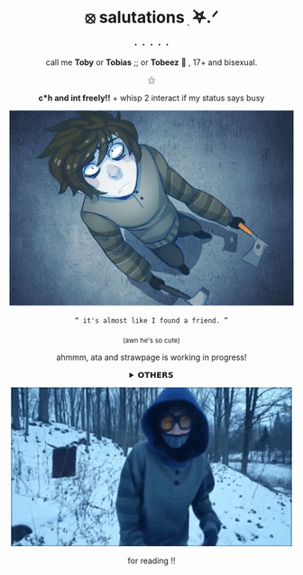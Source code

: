 </div>

<div align="center">

# ⦻ salutations ִ ࣪𖤐.ᐟ
・・・・・

call me **Toby** or **Tobias** ;; or **Tobeez** 🧇 , 17+ and bisexual.

⚝

**c*h and int freely!!** + whisp 2 interact if my status says busy

![](https://github.com/TlCClTOBY/TlCCITOBY/blob/main/images%20-%202025-10-22T053527.535.jpeg)
 
 `` “ it's almost like I found a friend. ” ``
 
 <sub> (awn he's so cute) </sub>
  
  ahmmm, ata and strawpage is working in progress!



  <details>

<summary> 𝗢𝗧𝗛𝗘𝗥𝗦 </summary>


⫘⫘⫘⫘⫘⫘

# more about me!!

![](https://github.com/TlCClTOBY/TlCCITOBY/blob/main/ticci-toby-creepypasta.gif)

Ticci Toby is my *kinsona*, meaning i see myself in him deeply. __i'm also dianosed with _ADHD___, pls interact with caution! i think slenderverse, crp , SP, mouth washing, DT/UT, omori are awesome! i sometimes draw fanarts of them. andd surprise surprise... i don't ships much. but if you like it, *ya like it;3*

**do not interact ⚠︎**

pedophile, proships, ehm jus basic dni criteria

**interact if**

you're cool

  </details>

  ![](https://github.com/TlCClTOBY/TlCCITOBY/blob/main/ticcitoby.gif)

  for reading !!
  
